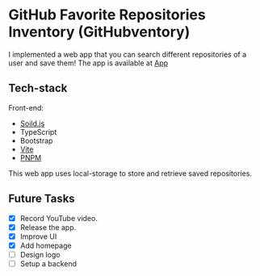 # GitHub Favorite Repositories Inventory (GitHubventory)

I implemented a web app that you can search different repositories of a user and save them!
The app is available at [App](https://githubventory.vercel.app/)

## Tech-stack

Front-end:

- [Soild.js](https://www.solidjs.com/)
- TypeScript
- Bootstrap
- [Vite](https://vitejs.dev/)
- [PNPM](https://pnpm.io/)

This web app uses local-storage to store and retrieve saved repositories.

## Future Tasks

- [x] Record YouTube video.
- [x] Release the app.
- [x] Improve UI
- [x] Add homepage
- [ ] Design logo
- [ ] Setup a backend
